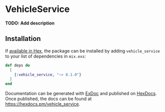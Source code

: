 # VehicleService

**TODO: Add description**

## Installation

If [available in Hex](https://hex.pm/docs/publish), the package can be installed
by adding `vehicle_service` to your list of dependencies in `mix.exs`:

```elixir
def deps do
  [
    {:vehicle_service, "~> 0.1.0"}
  ]
end
```

Documentation can be generated with [ExDoc](https://github.com/elixir-lang/ex_doc)
and published on [HexDocs](https://hexdocs.pm). Once published, the docs can
be found at <https://hexdocs.pm/vehicle_service>.

